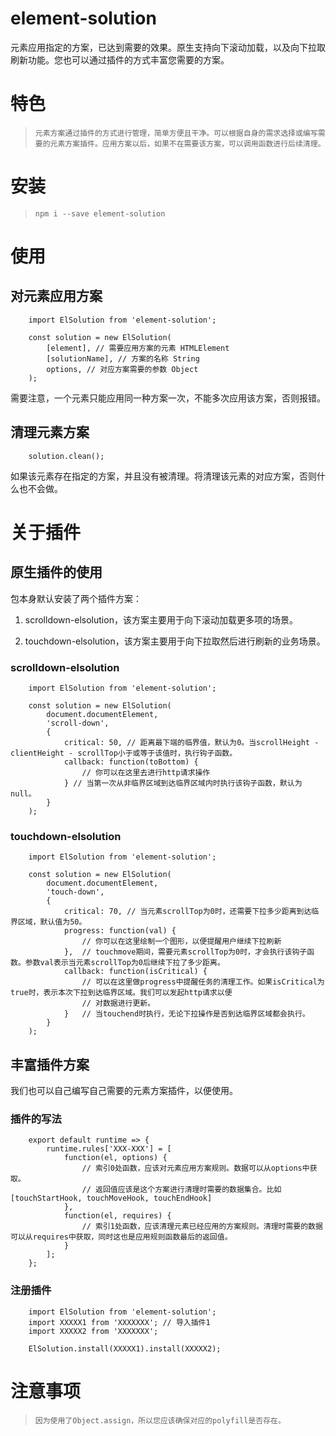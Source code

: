 # element-solution
元素应用指定的方案，已达到需要的效果。原生支持向下滚动加载，以及向下拉取刷新功能。您也可以通过插件的方式丰富您需要的方案。

# 特色
> `元素方案通过插件的方式进行管理，简单方便且干净。可以根据自身的需求选择或编写需要的元素方案插件。应用方案以后，如果不在需要该方案，可以调用函数进行后续清理。`

# 安装
> `npm i --save element-solution`

# 使用

## 对元素应用方案

        import ElSolution from 'element-solution';
        
        const solution = new ElSolution(
            [element], // 需要应用方案的元素 HTMLElement
            [solutionName], // 方案的名称 String
            options, // 对应方案需要的参数 Object
        );

需要注意，一个元素只能应用同一种方案一次，不能多次应用该方案，否则报错。

## 清理元素方案
        
        solution.clean();

如果该元素存在指定的方案，并且没有被清理。将清理该元素的对应方案，否则什么也不会做。

# 关于插件

## 原生插件的使用
包本身默认安装了两个插件方案：

1. scrolldown-elsolution，该方案主要用于向下滚动加载更多项的场景。

2. touchdown-elsolution，该方案主要用于向下拉取然后进行刷新的业务场景。

### scrolldown-elsolution

        import ElSolution from 'element-solution';

        const solution = new ElSolution(
            document.documentElement, 
            'scroll-down',
            {
                critical: 50, // 距离最下端的临界值，默认为0。当scrollHeight - clientHeight - scrollTop小于或等于该值时，执行钩子函数。
                callback: function(toBottom) {
                    // 你可以在这里去进行http请求操作
                } // 当第一次从非临界区域到达临界区域内时执行该钩子函数，默认为null。
            }
        );

### touchdown-elsolution
        
        import ElSolution from 'element-solution';

        const solution = new ElSolution(
            document.documentElement,
            'touch-down',
            {
                critical: 70, // 当元素scrollTop为0时，还需要下拉多少距离到达临界区域，默认值为50。
                progress: function(val) {
                    // 你可以在这里绘制一个图形，以便提醒用户继续下拉刷新
                },  // touchmove期间，需要元素scrollTop为0时，才会执行该钩子函数。参数val表示当元素scrollTop为0后继续下拉了多少距离。
                callback: function(isCritical) {
                    // 可以在这里做progress中提醒任务的清理工作。如果isCritical为true时，表示本次下拉到达临界区域。我们可以发起http请求以便
                    // 对数据进行更新。
                }   // 当touchend时执行，无论下拉操作是否到达临界区域都会执行。
            }
        );

## 丰富插件方案
我们也可以自己编写自己需要的元素方案插件，以便使用。

### 插件的写法
        
        export default runtime => {
            runtime.rules['XXX-XXX'] = [
                function(el, options) {
                    // 索引0处函数，应该对元素应用方案规则。数据可以从options中获取。
                    // 返回值应该是这个方案进行清理时需要的数据集合。比如[touchStartHook, touchMoveHook, touchEndHook]
                },
                function(el, requires) {
                    // 索引1处函数，应该清理元素已经应用的方案规则。清理时需要的数据可以从requires中获取，同时这也是应用规则函数最后的返回值。
                }
            ];
        };

### 注册插件

        import ElSolution from 'element-solution';
        import XXXXX1 from 'XXXXXXX'; // 导入插件1
        import XXXXX2 from 'XXXXXXX';

        ElSolution.install(XXXXX1).install(XXXXX2);

# 注意事项
> `因为使用了Object.assign，所以您应该确保对应的polyfill是否存在。`


